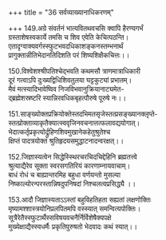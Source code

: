 +++
title = "36 सर्वव्याख्यानाधिकरणम्"

+++
149.अग्रे संवर्तनं भात्यवितथवचसि क्वापि हैरण्यगर्भं  
ग्रस्ताशेषस्वकार्ये तमसि च शिव एवेति केचित्पठन्ति।  
एतादृग्वाक्यवर्गस्स्फुटभवदधिकाशङ्कनस्तम्भनार्थं  
प्रागुक्तान्नीतिभेदानतिदिशति परं शिष्यशिक्षैकचित्तः।।

150.विश्वेशश्श्रीपतिश्चेद्भवति कथमसौ त्राणमात्राधिकारी  
दूरं गत्वाऽपि दुःख्यद्विधिशिवतुलया घट्टकुट्यां प्रभातम्।  
मैवं मत्स्यादिभावेष्विव निजविभवानुक्रियानाट्यमेत-  
द्ब्रह्मेशस्रष्टरि स्यान्निरवधिकबृहत्पौरुषे पूरुषे नः।।

151.साङ्ख्योक्तप्रक्रियोक्तेस्तदभिमतसृजेस्तत्प्रसङ्ख्यानक्लृप्ते-  
स्तत्प्रोक्ताव्याकृतैक्यात्स्ववृजिनवचनात्तत्फलावद्ययोगात्।  
भेदात्कर्तृप्रकृत्योर्द्रुहिणशिवमुखानेकहेतुश्रुतेश्च  
क्षिप्तं पादत्रयोक्तं श्रुतिहृदयसमुद्धाटनादन्वरक्षत्।।

152.जिज्ञास्यत्वेन सिद्धेस्स्थिरचरचिदचिद्देहिनि ब्रह्मतत्त्वे  
श्रुत्याद्यैरेव सूक्ता स्वरसगतिरियं कारणाम्नायवाचाम्।  
बाधं रोधं च बाह्यान्तरमिह बहुधा वर्णयन्तो मुसल्या  
निष्काल्योरन्परस्तान्निषदुपनिषदां निश्चलत्वप्रसिद्ध्यै ।।

153.आदौ जिज्ञास्यताऽऽस्तां बहुविहतिहता सह्यतां लक्षणोक्तिः  
मृष्यामश्शास्त्रयोनिप्रलपितमपि वस्स्यात् समन्वित्यपोक्तिः।  
सूत्रैरेतैस्स्फुटार्थैस्सविषयवचनैर्निर्विशेषैक्यपक्षे  
मुख्येक्षाद्यैस्स्वधर्मैः प्रकृतिपुरुषतो भेदवादः कथं स्यात्।।
